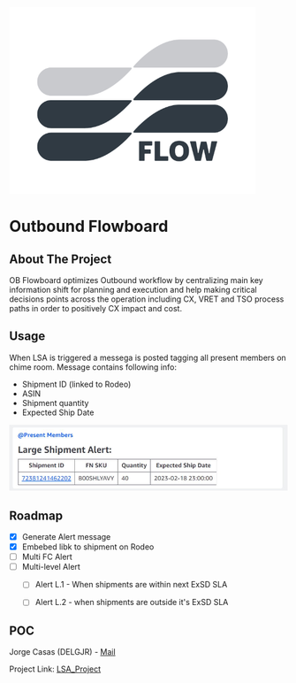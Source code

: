 <img src="https://github.com/KMN43/OB_Flowboard/blob/main/Flowboard%20LOGO-02.png" width="446" height="337">

# Outbound Flowboard

<!-- ABOUT THE PROJECT -->
## About The Project

OB Flowboard optimizes Outbound workflow by centralizing main key information shift for planning and execution and help making critical decisions points across the operation including CX, VRET and TSO process paths in order to positively CX impact and cost. 



<!-- GETTING STARTED -->
## Usage

When LSA is triggered a messega is posted tagging all present members on chime room. Message contains following info:

* Shipment ID (linked to Rodeo)
* ASIN
* Shipment quantity
* Expected Ship Date

![LSA_Bot](https://github.com/KMN43/lambda_LargeShipment/blob/main/LSA_Bot.JPG?raw=true)


<!-- ROADMAP -->
## Roadmap

- [x] Generate Alert message
- [x] Embebed libk to shipment on Rodeo
- [ ] Multi FC Alert
- [ ] Multi-level Alert
    - [ ] Alert L.1 - When shipments are within next ExSD SLA
    - [ ] Alert L.2 - when shipments are outside it's ExSD SLA


<!-- CONTACT -->
## POC

Jorge Casas (DELGJR) - [Mail](delgjr@amazon.com)

Project Link: [LSA_Project](https://github.com/KMN43/lambda_LargeShipment)
